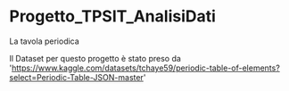 # Progetto_TPSIT_AnalisiDati

La tavola periodica





Il Dataset per questo progetto è stato preso da 'https://www.kaggle.com/datasets/tchaye59/periodic-table-of-elements?select=Periodic-Table-JSON-master'
